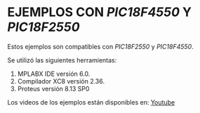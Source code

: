 # EJEMPLOS CON *PIC18F4550* Y *PIC18F2550*

Estos ejemplos son compatibles con *PIC18F2550* y *PIC18F4550*.

Se utilizó las siguientes herramientas:

1. MPLABX IDE versión 6.0. 
2. Compilador XC8 versión 2.36. 
3. Proteus versión 8.13 SP0 

Los videos de los ejemplos están disponibles en: [Youtube](https://www.youtube.com/watch?v=X6XSqBxjDZc&list=PL5a8rjiFubvdxxvGgSmzwxb7zvo30B6dP&ab_channel=CarlosQL)
